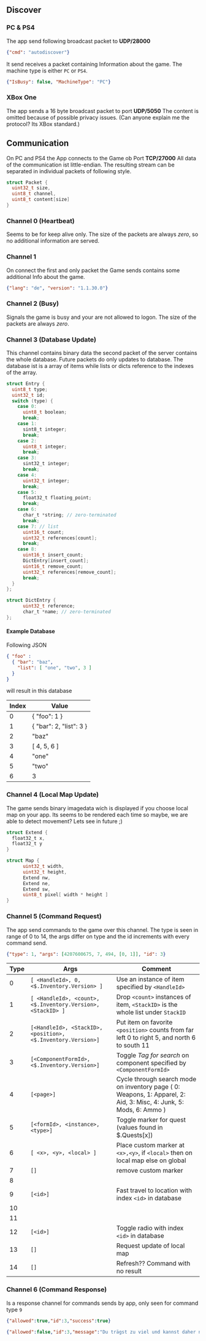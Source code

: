 ## Discover

### PC & PS4

The app send following broadcast packet to **UDP/28000**
```json
{"cmd": "autodiscover"}
```
It send receives a packet containing Information about the game.
The machine type is either `PC` or `PS4`.
```json
{"IsBusy": false, "MachineType": "PC"}
```

### XBox One

The app sends a 16 byte broadcast packet to port **UDP/5050**
The content is omitted because of possible privacy issues. (Can anyone explain me the protocol? Its XBox standard.)

## Communication

On PC and PS4 the App connects to the Game ob Port **TCP/27000**
All data of the communication ist little-endian.
The resulting stream can be separated in individual packets of following style.
```C
struct Packet {
  uint32_t size,
  uint8_t channel,
  uint8_t content[size]
}
```

### Channel 0 (Heartbeat)

Seems to be for keep alive only.
The size of the packets are always *zero*, so no additional information are served.

### Channel 1

On connect the first and only packet the Game sends contains some additional Info about the game.

```JSON
{"lang": "de", "version": "1.1.30.0"}
```

### Channel 2 (Busy)

Signals the game is busy and your are not allowed to logon.
The size of the packets are always *zero*.

### Channel 3 (Database Update)

This channel contains binary data the second packet of the server contains the whole database.
Future packets do only updates to database.
The database ist is a array of items while lists or dicts reference to the indexes of the array.

```C
struct Entry {
  uint8_t type;
  uint32_t id;
  switch (type) {
    case 0:
      uint8_t boolean;
      break;
    case 1:
      sint8_t integer;
      break;
    case 2:
      uint8_t integer;
      break;
    case 3:
      sint32_t integer;
      break;
    case 4:
      uint32_t integer;
      break;
    case 5:
      float32_t floating_point;
      break;
    case 6:
      char_t *string; // zero-terminated
      break;
    case 7: // list
      uint16_t count;
      uint32_t references[count];
      break;
    case 8:
      uint16_t insert_count;
      DictEntry[insert_count];
      uint16_t remove_count;
      uint32_t references[remove_count];
      break;
  }
};

struct DictEntry {
      uint32_t reference;
      char_t *name; // zero-terminated
};
```
#### Example Database

Following JSON

```JSON
{ "foo" : 
  { "bar": "baz",
    "list": [ "one", "two", 3 ]
  }
}
```

will result in this database

| Index  |  Value | 
|---|---|
| 0 | { "foo": 1 } |
| 1 | { "bar": 2, "list": 3 } |
| 2 | "baz" |
| 3 | [ 4, 5, 6 ] |
| 4 | "one" |
| 5 | "two" |
| 6 | 3 |

### Channel 4 (Local Map Update)

The game sends binary imagedata wich is displayed if you choose local map on your app.
Its seems to be rendered each time so maybe, we are able to detect movement? Lets see in future ;)

```C
struct Extend {
  float32_t x,
  float32_t y
}

struct Map {
      uint32_t width,
      uint32_t height,
      Extend nw,
      Extend ne,
      Extend sw,
      uint8_t pixel[ width * height ]
}
```

### Channel 5 (Command Request)

The app send commands to the game over this channel.
The type is seen in range of 0 to 14, the args differ on type and the id increments with every command send.
```JSON
{"type": 1, "args": [4207600675, 7, 494, [0, 1]], "id": 3}
```

|  Type  |  Args  | Comment  |
|---|---|---|
|  0  |  `[ <HandleId>, 0, <$.Inventory.Version> ]`  | Use an instance of item specified by `<HandleId>`  |
|  1  |  `[ <HandleId>, <count>, <$.Inventory.Version>, <StackID> ]`  | Drop `<count>` instances of item, `<StackID>` is the whole list under `StackID`  |
|  2  |  `[<HandleId>, <StackID>, <position>, <$.Inventory.Version>]` | Put item on favorite `<position>` counts from far left 0 to right 5, and north 6 to south 11  |
|  3  |  `[<ComponentFormId>, <$.Inventory.Version>]` | Toggle *Tag for search* on component specified by `<ComponentFormId>`  |
|  4  |  `[<page>]` | Cycle through search mode on inventory page ( 0: Weapons, 1: Apparel, 2: Aid, 3: Misc, 4: Junk, 5: Mods, 6: Ammo )  |
|  5  |  `[<formId>, <instance>, <type>]` | Toggle marker for quest (values found in $.Quests[x]) |
|  6  |  `[ <x>, <y>, <local> ]` | Place custom marker at `<x>,<y>`, if `<local>` then on local map else on global  |
|  7  |  `[]`  | remove custom marker  |
|  8  |   |   |
|  9  |  `[<id>]` | Fast travel to location with index `<id>` in database  |
|  10  |   |   |
|  11  |   |   |
|  12  |  `[<id>]`  |  Toggle radio with index `<id>` in database   |
|  13  |  `[]`   |  Request update of local map   |
|  14  |  `[]`   |  Refresh?? Command with no result   |

### Channel 6 (Command Response)

Is a response channel for commands sends by app, only seen for command type `9`

```JSON
{"allowed":true,"id":3,"success":true}
```
```JSON
{"allowed":false,"id":3,"message":"Du trägst zu viel und kannst daher nicht schnellreisen!","success":false}
```
